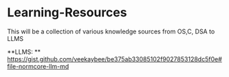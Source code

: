 # Learning-Resources

This will be a collection of various knowledge sources from OS,C, DSA to LLMS


**LLMS:
**
https://gist.github.com/veekaybee/be375ab33085102f9027853128dc5f0e#file-normcore-llm-md


